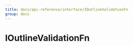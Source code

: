 ```yaml
---
title: docs/api-reference/interface/IOutlineValidationFn
group: docs
---
```


# IOutlineValidationFn
